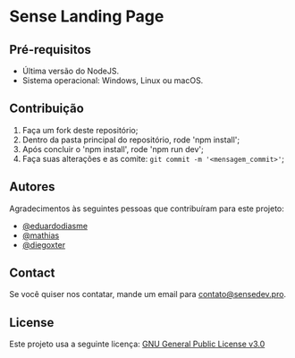 # Sense Landing Page

## Pré-requisitos

- Última versão do NodeJS.
- Sistema operacional: Windows, Linux ou macOS.

## Contribuição

1. Faça um fork deste repositório;
2. Dentro da pasta principal do repositório, rode 'npm install';
3. Após concluir o 'npm install', rode 'npm run dev';
4. Faça suas alterações e as comite: `git commit -m '<mensagem_commit>'`;

## Autores

Agradecimentos às seguintes pessoas que contribuíram para este projeto:

* [@eduardodiasme](https://github.com/eduardodiasme)
* [@mathias](https://github.com/mathias)
* [@diegoxter](https://github.com/diegoxter)

## Contact

Se você quiser nos contatar, mande um email para <contato@sensedev.pro>.

## License

Este projeto usa a seguinte licença: [GNU General Public License v3.0](https://www.gnu.org/licenses/gpl-3.0.html)
